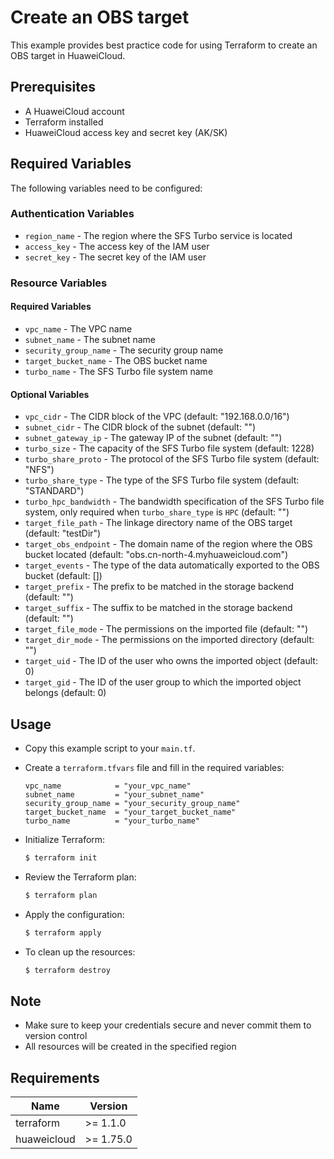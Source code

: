 # Create an OBS target

This example provides best practice code for using Terraform to create an OBS target in HuaweiCloud.

## Prerequisites

* A HuaweiCloud account
* Terraform installed
* HuaweiCloud access key and secret key (AK/SK)

## Required Variables

The following variables need to be configured:

### Authentication Variables

* `region_name` - The region where the SFS Turbo service is located
* `access_key`  - The access key of the IAM user
* `secret_key`  - The secret key of the IAM user

### Resource Variables

#### Required Variables

* `vpc_name` - The VPC name
* `subnet_name` - The subnet name
* `security_group_name` - The security group name
* `target_bucket_name` - The OBS bucket name
* `turbo_name` - The SFS Turbo file system name

#### Optional Variables

* `vpc_cidr` - The CIDR block of the VPC (default: "192.168.0.0/16")
* `subnet_cidr` - The CIDR block of the subnet (default: "")
* `subnet_gateway_ip` - The gateway IP of the subnet (default: "")
* `turbo_size` - The capacity of the SFS Turbo file system (default: 1228)
* `turbo_share_proto` - The protocol of the SFS Turbo file system (default: "NFS")
* `turbo_share_type` - The type of the SFS Turbo file system (default: "STANDARD")
* `turbo_hpc_bandwidth` - The bandwidth specification of the SFS Turbo file system, only required when
  `turbo_share_type` is `HPC` (default: "")
* `target_file_path` - The linkage directory name of the OBS target (default: "testDir")
* `target_obs_endpoint` - The domain name of the region where the OBS bucket
  located (default: "obs.cn-north-4.myhuaweicloud.com")
* `target_events` - The type of the data automatically exported to the OBS bucket (default: [])
* `target_prefix` - The prefix to be matched in the storage backend (default: "")
* `target_suffix` - The suffix to be matched in the storage backend (default: "")
* `target_file_mode` - The permissions on the imported file (default: "")
* `target_dir_mode` - The permissions on the imported directory (default: "")
* `target_uid` - The ID of the user who owns the imported object (default: 0)
* `target_gid` - The ID of the user group to which the imported object belongs (default: 0)

## Usage

* Copy this example script to your `main.tf`.

* Create a `terraform.tfvars` file and fill in the required variables:

  ```hcl
  vpc_name            = "your_vpc_name"
  subnet_name         = "your_subnet_name"
  security_group_name = "your_security_group_name"
  target_bucket_name  = "your_target_bucket_name"
  turbo_name          = "your_turbo_name"
  ```

* Initialize Terraform:

  ```bash
  $ terraform init
  ```

* Review the Terraform plan:

  ```bash
  $ terraform plan
  ```

* Apply the configuration:

  ```bash
  $ terraform apply
  ```

* To clean up the resources:

  ```bash
  $ terraform destroy
  ```

## Note

* Make sure to keep your credentials secure and never commit them to version control
* All resources will be created in the specified region

## Requirements

| Name | Version |
| ---- | ---- |
| terraform | >= 1.1.0 |
| huaweicloud | >= 1.75.0 |
